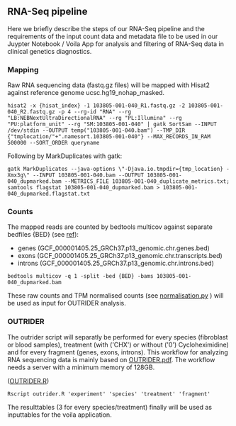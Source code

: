 ## RNA-Seq pipeline

Here we briefly describe the steps of our RNA-Seq pipeline and the requirements of the input count data and metadata file to be used in our Juypter Notebook / Voila App for analysis and filtering of RNA-Seq data in clinical genetics diagnostics.

### Mapping

Raw RNA sequencing data (fastq.gz files) will be mapped with Hisat2 against reference genome ucsc.hg19_nohap_masked.

```
hisat2 -x {hisat_index} -1 103805-001-040_R1.fastq.gz -2 103805-001-040_R2.fastq.gz -p 4 --rg-id "RNA" --rg "LB:NEBNextUltraDirectionalRNA" --rg "PL:Illumina" --rg "PU:platform_unit" --rg "SM:103805-001-040" | gatk SortSam --INPUT /dev/stdin --OUTPUT temp("103805-001-040.bam") --TMP_DIR {"tmplocation/"+".namesort.103805-001-040"} --MAX_RECORDS_IN_RAM 500000 --SORT_ORDER queryname
```

Following by MarkDuplicates with gatk:

```
gatk MarkDuplicates --java-options \"-Djava.io.tmpdir={tmp_location} -Xmx3g\" --INPUT 103805-001-040.bam --OUTPUT 103805-001-040_dupmarked.bam --METRICS_FILE 103805-001-040_duplicate_metrics.txt; samtools flagstat 103805-001-040_dupmarked.bam > 103805-001-040_dupmarked.flagstat.txt
```

### Counts

The mapped reads are counted by bedtools multicov against separate bedfiles {BED} (see [ref](https://github.com/KlinGenErasmusMC/rnaseq-voila/tree/main/reference)): 
- genes (GCF_000001405.25_GRCh37.p13_genomic.chr.genes.bed)
- exons (GCF_000001405.25_GRCh37.p13_genomic.chr.transcripts.bed)
- introns (GCF_000001405.25_GRCh37.p13_genomic.chr.introns.bed)

```
bedtools multicov -q 1 -split -bed {BED} -bams 103805-001-040_dupmarked.bam
```

These raw counts and TPM normalised counts (see [normalisation.py](https://github.com/KlinGenErasmusMC/rnaseq-voila/tree/main/scripts/normalisation.py) ) will be used as input for OUTRIDER analysis.

### OUTRIDER

The outrider script will separatly be performed for every species (fibroblast or blood samples), treatment (with ('CHX') or without ('0') Cycloheximidine) and for every fragment (genes, exons, introns).
This workflow for analyzing RNA sequencing data is mainly based on [OUTRIDER.pdf](http://bioconductor.org/packages/release/bioc/vignettes/OUTRIDER/inst/doc/OUTRIDER.pdf). The workflow needs a server with a minimum memory of 128GB.

([OUTRIDER.R](https://github.com/KlinGenErasmusMC/rnaseq-voila/tree/main/scripts/outrider.R))

```
Rscript outrider.R 'experiment' 'species' 'treatment' 'fragment'
```

The resulttables (3 for every species/treatment) finally will be used as inputtables for the voila application.
